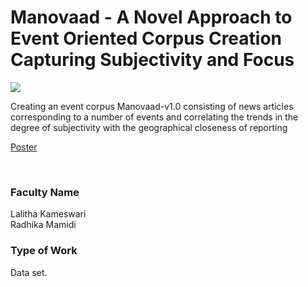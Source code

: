 # Manovaad - A Novel Approach to Event Oriented Corpus Creation Capturing Subjectivity and Focus

![](https://i.imgur.com/CuiKBY5.png)

Creating an event corpus Manovaad-v1.0 consisting of news articles corresponding to a number of events and correlating the trends in the degree of subjectivity with the geographical closeness of reporting

[Poster](21.%20Manovaad%20-%20A%20Novel%20Approach%20to%20Event%20Oriented%20Corpus%20Creation%20Capturing%20Subjectivity%20and%20Focus.pdf)

<br>


### Faculty Name

Lalitha Kameswari<br>
Radhika Mamidi


### Type of Work

Data set.
